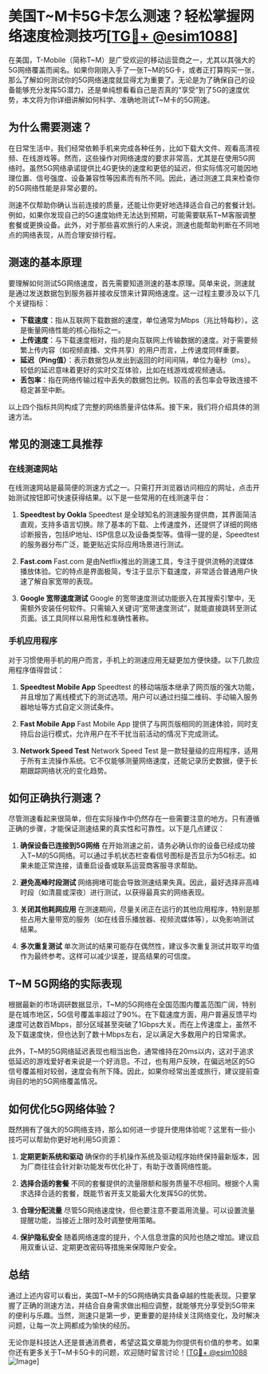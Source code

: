 # 美国T~M卡5G卡怎么测速？轻松掌握网络速度检测技巧[[TG💪+ @esim1088](https://t.me/s/esim1088)]

在美国，T-Mobile（简称T~M）是广受欢迎的移动运营商之一，尤其以其强大的5G网络覆盖而闻名。如果你刚刚入手了一张T~M的5G卡，或者正打算购买一张，那么了解如何测试你的5G网络速度就显得尤为重要了。无论是为了确保自己的设备能够充分发挥5G潜力，还是单纯想看看自己是否真的“享受”到了5G的速度优势，本文将为你详细讲解如何科学、准确地测试T~M卡的5G网速。

## 为什么需要测速？

在日常生活中，我们经常依赖手机来完成各种任务，比如下载大文件、观看高清视频、在线游戏等。然而，这些操作对网络速度的要求非常高，尤其是在使用5G网络时。虽然5G网络承诺提供比4G更快的速度和更低的延迟，但实际情况可能因地理位置、信号强度、设备兼容性等因素而有所不同。因此，通过测速工具来检查你的5G网络性能是非常必要的。

测速不仅帮助你确认当前连接的质量，还能让你更好地选择适合自己的套餐计划。例如，如果你发现自己的5G速度始终无法达到预期，可能需要联系T~M客服调整套餐或更换设备。此外，对于那些喜欢旅行的人来说，测速也能帮助判断在不同地点的网络表现，从而合理安排行程。

## 测速的基本原理

要理解如何测试5G网络速度，首先需要知道测速的基本原理。简单来说，测速就是通过发送数据包到服务器并接收反馈来计算网络速度。这一过程主要涉及以下几个关键指标：

- **下载速度**：指从互联网下载数据的速度，单位通常为Mbps（兆比特每秒）。这是衡量网络性能的核心指标之一。
- **上传速度**：与下载速度相对，指的是向互联网上传输数据的速度。对于需要频繁上传内容（如视频直播、文件共享）的用户而言，上传速度同样重要。
- **延迟（Ping值）**：表示数据包从发出到返回的时间间隔，单位为毫秒（ms）。较低的延迟意味着更好的实时交互体验，比如在线游戏或视频通话。
- **丢包率**：指在网络传输过程中丢失的数据包比例。较高的丢包率会导致连接不稳定甚至中断。

以上四个指标共同构成了完整的网络质量评估体系。接下来，我们将介绍具体的测速方法。

## 常见的测速工具推荐

### 在线测速网站

在线测速网站是最简便的测速方式之一。只需打开浏览器访问相应的网址，点击开始测试按钮即可快速获得结果。以下是一些常用的在线测速平台：

1. **Speedtest by Ookla**
   Speedtest 是全球知名的测速服务提供商，其界面简洁直观，支持多语言切换。除了基本的下载、上传速度外，还提供了详细的网络诊断报告，包括IP地址、ISP信息以及设备类型等。值得一提的是，Speedtest 的服务器分布广泛，能更贴近实际应用场景进行测试。

2. **Fast.com**
   Fast.com 是由Netflix推出的测速工具，专注于提供流畅的流媒体播放体验。它的特点是界面极简，专注于显示下载速度，非常适合普通用户快速了解自家宽带的表现。

3. **Google 宽带速度测试**
   Google 的宽带速度测试功能嵌入在其搜索引擎中，无需额外安装任何软件。只需输入关键词“宽带速度测试”，就能直接跳转至测试页面。该工具同样以易用性和准确性著称。

### 手机应用程序

对于习惯使用手机的用户而言，手机上的测速应用无疑更加方便快捷。以下几款应用程序值得尝试：

1. **Speedtest Mobile App**
   Speedtest 的移动端版本继承了网页版的强大功能，并且增加了离线模式下的测试选项。用户可以通过扫描二维码、手动输入服务器地址等方式自定义测试条件。

2. **Fast Mobile App**
   Fast Mobile App 提供了与网页版相同的测速体验，同时支持后台运行模式，允许用户在不干扰当前活动的情况下完成测试。

3. **Network Speed Test**
   Network Speed Test 是一款轻量级的应用程序，适用于所有主流操作系统。它不仅能够测量网络速度，还能记录历史数据，便于长期跟踪网络状况的变化趋势。

## 如何正确执行测速？

尽管测速看起来很简单，但在实际操作中仍然存在一些需要注意的地方。只有遵循正确的步骤，才能保证测速结果的真实性和可靠性。以下是几点建议：

1. **确保设备已连接到5G网络**
   在开始测速之前，请务必确认你的设备已经成功接入T~M的5G网络。可以通过手机状态栏查看信号图标是否显示为5G标志。如果未能正常连接，请重启设备或联系运营商客服寻求帮助。

2. **避免高峰时段测试**
   网络拥堵可能会导致测速结果失真。因此，最好选择非高峰时段（如清晨或深夜）进行测试，以获得最真实的网络表现。

3. **关闭其他耗网应用**
   在测速期间，尽量关闭正在运行的其他应用程序，特别是那些占用大量带宽的服务（如在线音乐播放器、视频流媒体等），以免影响测试结果。

4. **多次重复测试**
   单次测试的结果可能存在偶然性，建议多次重复测试并取平均值作为最终参考。这样可以减少误差，提高结果的可信度。

## T~M 5G网络的实际表现

根据最新的市场调研数据显示，T~M的5G网络在全国范围内覆盖范围广阔，特别是在城市地区，5G信号覆盖率超过了90%。在下载速度方面，用户普遍反馈平均速度可达数百Mbps，部分区域甚至突破了1Gbps大关。而在上传速度上，虽然不及下载速度快，但也达到了数十Mbps左右，足以满足大多数用户的日常需求。

此外，T~M的5G网络延迟表现也相当出色，通常维持在20ms以内，这对于追求低延迟的游戏爱好者来说是一个好消息。不过，也有用户反映，在偏远地区的5G信号覆盖相对较弱，速度会有所下降。因此，如果你经常出差或旅行，建议提前查询目的地的5G网络覆盖情况。

## 如何优化5G网络体验？

既然拥有了强大的5G网络支持，那么如何进一步提升使用体验呢？这里有一些小技巧可以帮助你更好地利用5G资源：

1. **定期更新系统和驱动**
   确保你的手机操作系统及驱动程序始终保持最新版本，因为厂商往往会针对新功能发布优化补丁，有助于改善网络性能。

2. **选择合适的套餐**
   不同的套餐提供的流量限额和服务质量不尽相同。根据个人需求选择合适的套餐，既能节省开支又能最大化发挥5G的优势。

3. **合理分配流量**
   尽管5G网络速度快，但也要注意不要滥用流量。可以设置流量提醒功能，当接近上限时及时调整使用策略。

4. **保护隐私安全**
   随着网络速度的提升，个人信息泄露的风险也随之增加。建议启用双重认证、定期更改密码等措施来保障账户安全。

## 总结

通过上述内容可以看出，美国T~M卡的5G网络确实具备卓越的性能表现。只要掌握了正确的测速方法，并结合自身需求做出相应调整，就能够充分享受到5G带来的便利与乐趣。当然，测速只是第一步，更重要的是持续关注网络变化，及时解决问题，让每一次上网都成为愉快的经历。

无论你是科技达人还是普通消费者，希望这篇文章能为你提供有价值的参考。如果你还有更多关于T~M卡5G卡的问题，欢迎随时留言讨论！[[TG💪+ @esim1088](https://t.me/s/esim1088) ![Image](https://i.postimg.cc/4NQfJmqS/Snipaste-2025-05-13-00-14-12.png)]